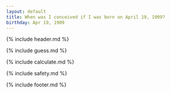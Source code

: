 ```yaml
---
layout: default
title: When was I conceived if I was born on April 19, 1909?
birthday: Apr 19, 1909
---
```


{% include header.md %}

{% include guess.md %}

{% include calculate.md %}

{% include safety.md %}

{% include footer.md %}



